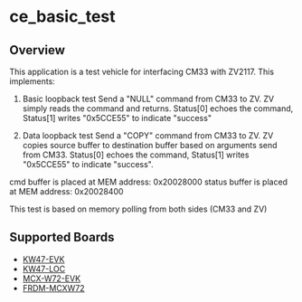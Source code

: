 # ce_basic_test

## Overview
This application is a test vehicle for interfacing CM33 with ZV2117. This implements:
1. Basic loopback test
Send a "NULL" command from CM33 to ZV. ZV simply reads the command and returns. Status[0] echoes the command, Status[1] writes "0x5CCE55" to indicate "success"

2. Data loopback test
Send a "COPY" command from CM33 to ZV. ZV copies source buffer to destination buffer based on arguments send from CM33. Status[0] echoes the command, Status[1] writes "0x5CCE55" to indicate "success".

cmd buffer is placed at MEM address: 0x20028000
status buffer is placed at MEM address: 0x20028400

This test is based on memory polling from both sides (CM33 and ZV)

## Supported Boards
- [KW47-EVK](../../_boards/kw47evk/ce_examples/basic_test/example_board_readme.md)
- [KW47-LOC](../../_boards/kw47loc/ce_examples/basic_test/example_board_readme.md)
- [MCX-W72-EVK](../../_boards/mcxw72evk/ce_examples/basic_test/example_board_readme.md)
- [FRDM-MCXW72](../../_boards/frdmmcxw72/ce_examples/basic_test/example_board_readme.md)
